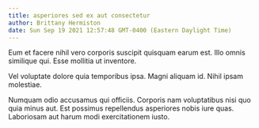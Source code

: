 ```yaml
---
title: asperiores sed ex aut consectetur
author: Brittany Hermiston
date: Sun Sep 19 2021 12:57:48 GMT-0400 (Eastern Daylight Time)
---
```

Eum et facere nihil vero corporis suscipit quisquam earum est. Illo omnis similique qui. Esse mollitia ut inventore.

 Vel voluptate dolore quia temporibus ipsa. Magni aliquam id. Nihil ipsam molestiae.

 Numquam odio accusamus qui officiis. Corporis nam voluptatibus nisi quo quia minus aut. Est possimus repellendus asperiores nobis iure quas. Laboriosam aut harum modi exercitationem iusto.